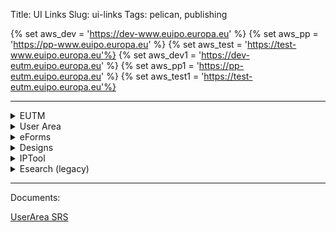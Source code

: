 Title: UI Links
Slug: ui-links
Tags: pelican, publishing

{% set aws_dev = 'https://dev-www.euipo.europa.eu' %}
{% set aws_pp = 'https://pp-www.euipo.europa.eu' %}
{% set aws_test = 'https://test-www.euipo.europa.eu'%}
{% set aws_dev1 = 'https://dev-eutm.euipo.europa.eu' %}
{% set aws_pp1 = 'https://pp-eutm.euipo.europa.eu' %}
{% set aws_test1 = 'https://test-eutm.euipo.europa.eu'%}

---

<details>
	<summary> EUTM </summary>
    <ul>
        <li><a href="{{aws_dev}}/en/trade-marks" target="_blank">integration</a></li>
        <li><a href="{{aws_pp}}/en/trade-marks" target="_blank">preprod</a></li>
        <li><a href="{{aws_test}}/en/trade-marks" target="_blank">test</a></li>
    </ul>
</details>

<details>
	<summary> User Area </summary> 
    <ul>
        <li><a href="{{aws_dev}}/en/user-area" target="_blank">integration</a></li>
        <li><a href="{{aws_dev}}/en/new-user-area" target="_blank">integration - new-user-area</a></li>
        <li><a href="{{aws_pp}}/en/user-area" target="_blank">preprod</a></li>
        <li><a href="{{aws_pp}}/en/new-user-area" target="_blank">preprod - new-user-area</a></li>
        <li><a href="{{aws_test}}/en/user-area" target="_blank">test</a></li>
        <li><a href="{{aws_test}}/en/new-user-area" target="_blank">test- new-user-area</a></li>
    </ul>    
</details>

<details>
	<summary> eForms </summary>
    <ul>
        <li><a href="{{aws_dev1}}/eutm-efiling/" target="_blank">integration</a></li>
        <li><a href="{{aws_pp1}}/eutm-efiling/" target="_blank">preprod</a></li>
        <li><a href="{{aws_test1}}/eutm-efiling/" target="_blank">test</a></li>
    </ul>
</details>

<details>
	<summary> Designs </summary> 
    <ul>
        <li><a href="https://integration.euipo.europa.eu/design-efiling" target="_blank">integration</a></li>
        <li><a href="https://pp.euipo.europa.eu/design-efiling" target="_blank">preprod</a></li>
        <li><a href="https://test.euipo.europa.eu/design-efiling" target="_blank">test</a></li>
    </ul>    
</details>

<details>
	<summary> IPTool </summary> 
    <ul>
        <li><a href="http://int-iptool-1-lbr.dev.oami.eu/#search" target="_blank">integration</a></li>
        <li><a href="http://pp-ipt-iptool-lbr.test.oami.eu/#search" target="_blank">preprod</a></li>
        <li><a href="http://test-iptool-1-lbr.dev.oami.eu/#search" target="_blank">test</a></li>
    </ul>    
</details>

<details>
	<summary> Esearch (legacy)</summary> 
       <ul>
        <li> 
            <details>
            <summary> Trademarks </summary> 
                <ul>
                    <li><a href="https://integration.euipo.europa.eu/eSearch/#advanced/trademarks" target="_blank">integration</a></li>
                    <li><a href="https://pp.euipo.europa.eu/eSearch/#advanced/trademarks" target="_blank">preprod</a></li>
                    <li><a href="https://test.euipo.europa.eu/eSearch/#advanced/trademarks" target="_blank">test</a></li>
                    <li><a href="https://euipo.europa.eu/eSearch/#advanced/trademarks" target="_blank">prod</a></li>
                </ul>   
            </details>
        </li>
        <li> <details>
            <summary> Designs </summary> 
                <ul>
                    <li><a href="https://integration.euipo.europa.eu/eSearch/#details/designs/099010506-0001" target="_blank">integration</a></li>
                    <li><a href="https://pp.euipo.europa.eu/eSearch/#details/designs/099010506-0001" target="_blank">preprod</a></li>
                    <li><a href="https://test.euipo.europa.eu/eSearch/#details/designs/099010506-0001" target="_blank">test</a></li>
                    <li><a href="https://euipo.europa.eu/eSearch/#details/designs/099010506-0001" target="_blank">prod</a></li>
                </ul> 
            </details>
        </li>
      </ul>
</details>

---

Documents:  

<a href="http://sharedox.prod.oami.eu/share/page/repository?file=Configuration%20management.xlsx#filter=path%7C%2FOffice_Docs%2FP%2520OFFICE%2520PF%2FP20%2520SP2025%2FP2020%2520Strategic%2520Driver%25203%2F02%2520-%2520Robust%2520Digital%2520Backbone%2520Programme%2FModernised%2520EUIPO%2520Online%2520Platform%2520%2528PR1748%2529%2F02%2520-%2520Execution%2520%2526%2520Follow%2520up%2FRequirements%2FWS4%2520-%2520Services%2F1%2520-%2520User%2520Area%2F5%2520-%2520Deliverables%2FSRS%2F1%2520-%2520SRS%2520General%7C&page=1" target="_blank">UserArea SRS</a></li>